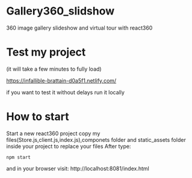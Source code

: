 # Gallery360_slidshow
360 image gallery slideshow and virtual tour with react360

# Test my project
(it will take a few minutes to fully load)

https://infallible-brattain-d0a5f1.netlify.com/

if you want to test it without delays run it locally
# How to start 
Start a new react360 project
copy my files(Store.js,client.js,index.js),componets folder and static_assets folder inside your project to replace your files
After type:
``` 
npm start 

```
and in your browser visit: http://localhost:8081/index.html
